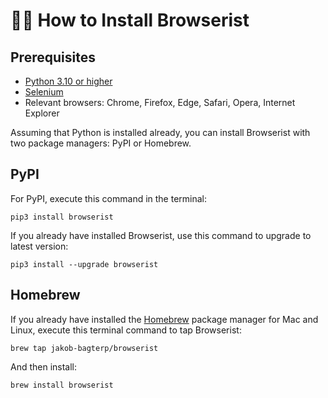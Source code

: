 # 👩‍💻 How to Install Browserist
## Prerequisites
* [Python 3.10 or higher](https://www.python.org)
* [Selenium](https://www.selenium.dev)
* Relevant browsers: Chrome, Firefox, Edge, Safari, Opera, Internet Explorer

Assuming that Python is installed already, you can install Browserist with two package managers: PyPI or Homebrew.

## PyPI
For PyPI, execute this command in the terminal:

```shell
pip3 install browserist
```

If you already have installed Browserist, use this command to upgrade to latest version:

```shell
pip3 install --upgrade browserist
```

## Homebrew
If you already have installed the [Homebrew](https://brew.sh) package manager for Mac and Linux, execute this terminal command to tap Browserist:

```shell
brew tap jakob-bagterp/browserist
```

And then install:

```shell
brew install browserist
```

